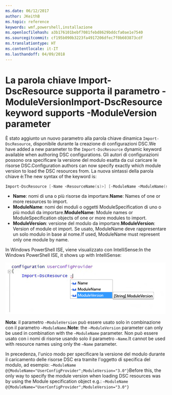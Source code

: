 ```yaml
---
ms.date: 06/12/2017
author: JKeithB
ms.topic: reference
keywords: wmf,powershell,installazione
ms.openlocfilehash: a3b176101bebf7081febd8629bddcfa0ae1e7540
ms.sourcegitcommit: cf195b090b3223fa4917206dfec7f0b603873cdf
ms.translationtype: HT
ms.contentlocale: it-IT
ms.lasthandoff: 04/09/2018
---
```

# <a name="import-dscresource-keyword-supports--moduleversion-parameter"></a><span data-ttu-id="25c1c-102">La parola chiave Import-DscResource supporta il parametro -ModuleVersion</span><span class="sxs-lookup"><span data-stu-id="25c1c-102">Import-DscResource keyword supports -ModuleVersion parameter</span></span>

<span data-ttu-id="25c1c-103">È stato aggiunto un nuovo parametro alla parola chiave dinamica `Import-DscResource`, disponibile durante la creazione di configurazioni DSC.</span><span class="sxs-lookup"><span data-stu-id="25c1c-103">We have added a new parameter to the `Import-DscResource` dynamic keyword available when authoring DSC configurations.</span></span> <span data-ttu-id="25c1c-104">Gli autori di configurazioni possono ora specificare la versione del modulo esatta da cui caricare le risorse DSC.</span><span class="sxs-lookup"><span data-stu-id="25c1c-104">Configuration authors can now specify exactly which module version to load the DSC resources from.</span></span> <span data-ttu-id="25c1c-105">La nuova sintassi della parola chiave è:</span><span class="sxs-lookup"><span data-stu-id="25c1c-105">The new syntax of the keyword is:</span></span>

```powershell
Import-DscResource [-Name <ResourceName(s)>] [-ModuleName <ModuleName(s)>] [-ModuleVersion <ModuleVersion>]
```

* <span data-ttu-id="25c1c-106">**Name**: nomi di una o più risorse da importare.</span><span class="sxs-lookup"><span data-stu-id="25c1c-106">**Name**: Names of one or more resources to import.</span></span>
* <span data-ttu-id="25c1c-107">**ModuleName**: nomi dei moduli o oggetti ModuleSpecification di uno o più moduli da importare.</span><span class="sxs-lookup"><span data-stu-id="25c1c-107">**ModuleName**: Module names or ModuleSpecification objects of one or more modules to import.</span></span>
* <span data-ttu-id="25c1c-108">**ModuleVersion**: versione del modulo da importare.</span><span class="sxs-lookup"><span data-stu-id="25c1c-108">**ModuleVersion**: Version of module ot import.</span></span> <span data-ttu-id="25c1c-109">Se usato, ModuleName deve rappresentare un solo modulo in base al nome.</span><span class="sxs-lookup"><span data-stu-id="25c1c-109">If used, ModuleName must represent only one module by name.</span></span>

<span data-ttu-id="25c1c-110">In Windows PowerShell ISE, viene visualizzato con IntelliSense:</span><span class="sxs-lookup"><span data-stu-id="25c1c-110">In the Windows PowerShell ISE, it shows up with IntelliSense:</span></span>

![](../images/Import-DscResource-Modversion.jpg)

<span data-ttu-id="25c1c-111">**Nota**: il parametro `–ModuleVersion` può essere usato solo in combinazione con il parametro `–ModuleName`.</span><span class="sxs-lookup"><span data-stu-id="25c1c-111">**Note**: the `–ModuleVersion` parameter can only be used in combination with the `–ModuleName` parameter.</span></span> <span data-ttu-id="25c1c-112">Non può essere usato con i nomi di risorse usando solo il parametro `–Name`.</span><span class="sxs-lookup"><span data-stu-id="25c1c-112">It cannot be used with resource names using only the `–Name` parameter.</span></span>

<span data-ttu-id="25c1c-113">In precedenza, l'unico modo per specificare la versione del modulo durante il caricamento delle risorse DSC era tramite l'oggetto di specifica del modulo, ad esempio: `–ModuleName @{ModuleName="UserConfigProvider";ModuleVersion="3.0"}`</span><span class="sxs-lookup"><span data-stu-id="25c1c-113">Before this, the only way to specify the module version when loading DSC resources was by using the Module specification object e.g.: `–ModuleName @{ModuleName="UserConfigProvider";ModuleVersion="3.0"}`</span></span>